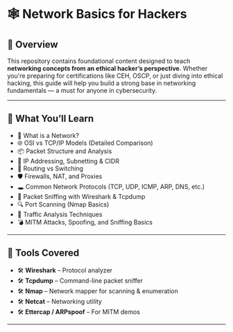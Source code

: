# 🕸️ Network Basics for Hackers

## 📌 Overview

This repository contains foundational content designed to teach **networking concepts from an ethical hacker’s perspective**. Whether you're preparing for certifications like CEH, OSCP, or just diving into ethical hacking, this guide will help you build a strong base in networking fundamentals — a must for anyone in cybersecurity.

---

## 🧠 What You’ll Learn

- 📡 What is a Network?
- 🌐 OSI vs TCP/IP Models (Detailed Comparison)
- 📦 Packet Structure and Analysis
- 🧭 IP Addressing, Subnetting & CIDR
- 🔁 Routing vs Switching
- 🛡️ Firewalls, NAT, and Proxies
- 🕳️ Common Network Protocols (TCP, UDP, ICMP, ARP, DNS, etc.)
- 🧪 Packet Sniffing with Wireshark & Tcpdump
- 🔍 Port Scanning (Nmap Basics)
- 🚦 Traffic Analysis Techniques
- 💣 MITM Attacks, Spoofing, and Sniffing Basics

---

## 🧰 Tools Covered

- 🛠️ **Wireshark** – Protocol analyzer  
- 🛠️ **Tcpdump** – Command-line packet sniffer  
- 🛠️ **Nmap** – Network mapper for scanning & enumeration  
- 🛠️ **Netcat** – Networking utility  
- 🛠️ **Ettercap / ARPspoof** – For MITM demos

---



